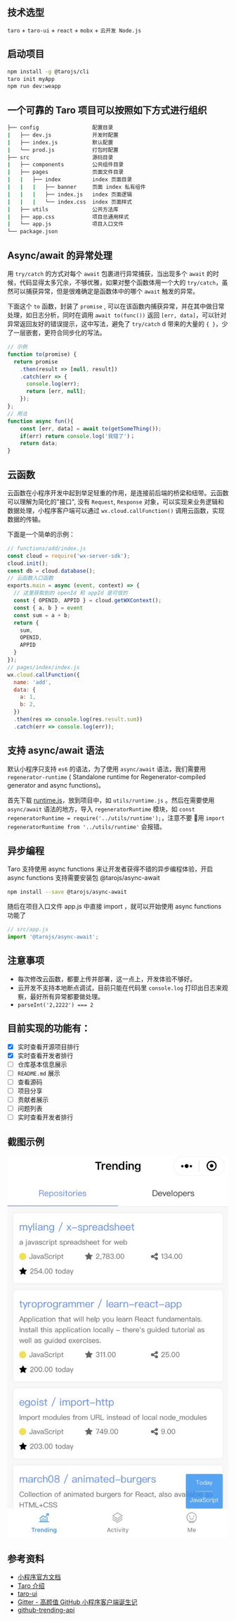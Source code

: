 ## 技术选型

`taro` + `taro-ui` + `react` + `mobx` + `云开发 Node.js`

## 启动项目

```bash
npm install -g @tarojs/cli
taro init myApp
npm run dev:weapp
```

## 一个可靠的 Taro 项目可以按照如下方式进行组织

```bash
├── config                 配置目录
|   ├── dev.js             开发时配置
|   ├── index.js           默认配置
|   └── prod.js            打包时配置
├── src                    源码目录
|   ├── components         公共组件目录
|   ├── pages              页面文件目录
|   |   ├── index          index 页面目录
|   |   |   ├── banner     页面 index 私有组件
|   |   |   ├── index.js   index 页面逻辑
|   |   |   └── index.css  index 页面样式
|   ├── utils              公共方法库
|   ├── app.css            项目总通用样式
|   └── app.js             项目入口文件
└── package.json
```

## Async/await 的异常处理

用 `try/catch` 的方式对每个 `await` 包裹进行异常捕获，当出现多个 `await` 的时候，代码显得太多冗余，不够优雅，如果对整个函数体用一个大的 `try/catch`，虽然可以捕获异常，但是很难确定是函数体中的哪个 `await` 触发的异常。

下面这个 `to` 函数，封装了 `promise` , 可以在该函数内捕获异常，并在其中做日常处理，如日志分析，同时在调用 `await to(func())` 返回 `[err, data]`，可以针对异常返回友好的错误提示，这中写法，避免了 `try/catch` d 带来的大量的 `{ }`，少了一层嵌套，更符合同步化的写法。

```javascript
// 示例
function to(promise) {
  return promise
    .then(result => [null, result])
    .catch(err => {
      console.log(err);
      return [err, null];
    });
};
// 用法
function async fun(){
    const [err, data] = await to(getSomeThing());
    if(err) return console.log('我错了')；
    return data;
}
```

## 云函数

云函数在小程序开发中起到举足轻重的作用，是连接前后端的桥梁和纽带。云函数可以理解为简化的"接口", 没有 `Request`, `Response` 对象，可以实现来业务逻辑和数据处理，小程序客户端可以通过 `wx.cloud.callFunction()` 调用云函数，实现数据的传输。

下面是一个简单的示例：

```javascript
// functions/add/index.js
const cloud = require('wx-server-sdk');
cloud.init();
const db = cloud.database();
// 云函数入口函数
exports.main = async (event, context) => {
  // 这里获取到的 openId 和 appId 是可信的
  const { OPENID, APPID } = cloud.getWXContext();
  const { a, b } = event
  const sum = a + b;
  return {
    sum,
    OPENID,
    APPID
  }
});
// pages/index/index.js
wx.cloud.callFunction({
  name: 'add',
  data: {
    a: 1,
    b: 2,
  })
  .then(res => console.log(res.result.sum))
  .catch(err => console.log(err));
```

## 支持 async/await 语法

默认小程序只支持 `es6` 的语法，为了使用 `async/await` 语法，我们需要用 `regenerator-runtime` (
Standalone runtime for Regenerator-compiled generator and async functions)。

首先下载 [runtime.js](https://github.com/facebook/regenerator/tree/master/packages/regenerator-runtime)，放到项目中，如 `utils/runtime.js` 。然后在需要使用 `async/await` 语法的地方，导入 `regeneratorRuntime` 模块，如 `const regeneratorRuntime = require('../utils/runtime');`，注意不要  用 `import regeneratorRuntime from '../utils/runtime'` 会报错。

## 异步编程

Taro 支持使用 async functions 来让开发者获得不错的异步编程体验，开启 async functions 支持需要安装包 @tarojs/async-await

```bash
npm install --save @tarojs/async-await
```

随后在项目入口文件 app.js 中直接 import ，就可以开始使用 async functions 功能了

```javascript
// src/app.js
import '@tarojs/async-await';
```

## 注意事项

- 每次修改云函数，都要上传并部署，这一点上，开发体验不够好。
- 云开发不支持本地断点调试，目前只能在代码里 `console.log` 打印出日志来观察，最好所有异常都要做处理。
- `parseInt('2,2222') === 2`

## 目前实现的功能有：

- [x] 实时查看开源项目排行
- [x] 实时查看开发者排行
- [ ] 仓库基本信息展示
- [ ] `README.md` 展示
- [ ] 查看源码
- [ ] 项目分享
- [ ] 贡献者展示
- [ ] 问题列表
- [ ] 实时查看开发者排行

## 截图示例

![image](./doc/demo.jpeg)

## 参考资料

- [小程序官方文档](https://developers.weixin.qq.com/miniprogram/dev/index.html)
- [Taro 介绍](https://nervjs.github.io/taro/docs/README.html)
- [taro-ui](https://taro-ui.aotu.io/)
- [Gitter - 高颜值 GitHub 小程序客户端诞生记](https://juejin.im/post/5c4c738ce51d4525211c129b)
- [github-trending-api](https://github.com/huchenme/github-trending-api)
